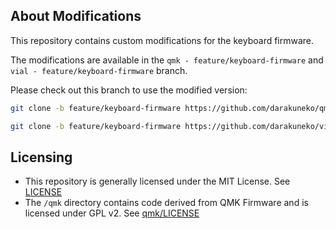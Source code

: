 ## About Modifications
This repository contains custom modifications for the keyboard firmware.

The modifications are available in the `qmk - feature/keyboard-firmware` and `vial - feature/keyboard-firmware` branch.

Please check out this branch to use the modified version:

```bash
git clone -b feature/keyboard-firmware https://github.com/darakuneko/qmk_firmware.git

git clone -b feature/keyboard-firmware https://github.com/darakuneko/vial-qmk.git
```

## Licensing
- This repository is generally licensed under the MIT License. See [LICENSE](./LICENSE)
- The `/qmk` directory contains code derived from QMK Firmware and is licensed under GPL v2. See [qmk/LICENSE](./qmk/LICENSE)
